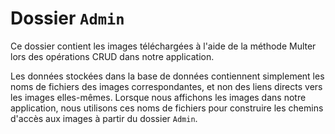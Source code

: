 # Dossier `Admin`

Ce dossier contient les images téléchargées à l'aide de la méthode Multer lors des opérations CRUD dans notre application.

Les données stockées dans la base de données contiennent simplement les noms de fichiers des images correspondantes, et non des liens directs vers les images elles-mêmes. Lorsque nous affichons les images dans notre application, nous utilisons ces noms de fichiers pour construire les chemins d'accès aux images à partir du dossier `Admin`.
